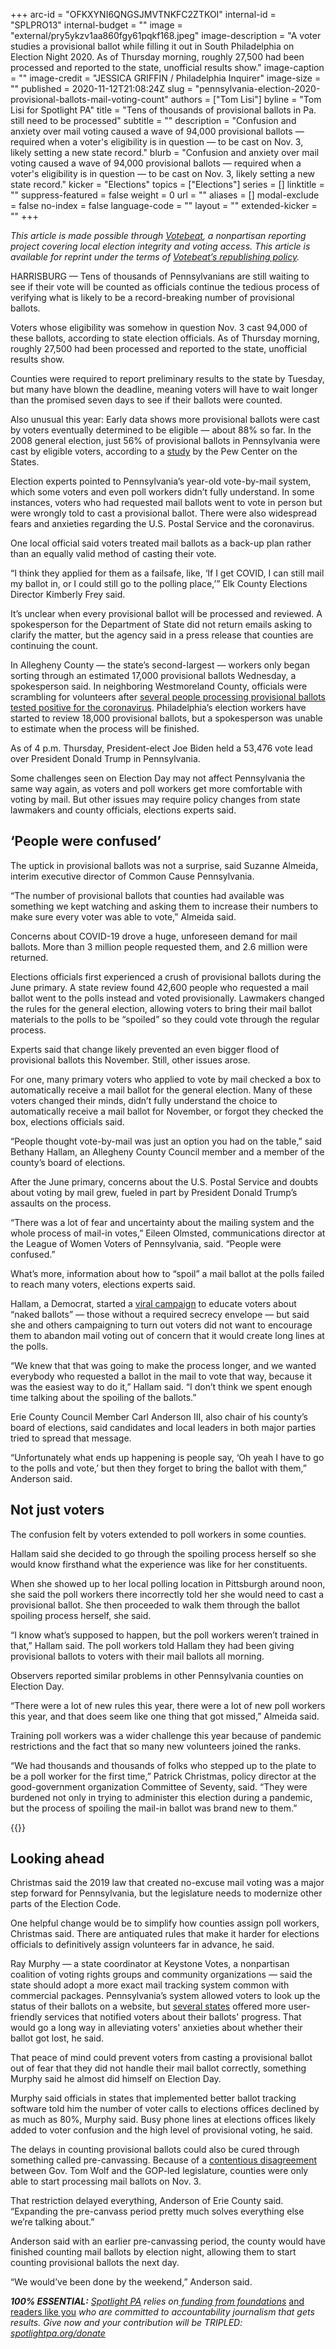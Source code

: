 +++
arc-id = "OFKXYNI6QNGSJMVTNKFC2ZTKOI"
internal-id = "SPLPRO13"
internal-budget = ""
image = "external/pry5ykzv1aa860fgy61pqkf168.jpeg"
image-description = "A voter studies a provisional ballot while filling it out in South Philadelphia on Election Night 2020. As of Thursday morning, roughly 27,500 had been processed and reported to the state, unofficial results show."
image-caption = ""
image-credit = "JESSICA GRIFFIN / Philadelphia Inquirer"
image-size = ""
published = 2020-11-12T21:08:24Z
slug = "pennsylvania-election-2020-provisional-ballots-mail-voting-count"
authors = ["Tom Lisi"]
byline = "Tom Lisi for Spotlight PA"
title = "Tens of thousands of provisional ballots in Pa. still need to be processed"
subtitle = ""
description = "Confusion and anxiety over mail voting caused a wave of 94,000 provisional ballots — required when a voter's eligibility is in question — to be cast on Nov. 3, likely setting a new state record."
blurb = "Confusion and anxiety over mail voting caused a wave of 94,000 provisional ballots — required when a voter's eligibility is in question — to be cast on Nov. 3, likely setting a new state record."
kicker = "Elections"
topics = ["Elections"]
series = []
linktitle = ""
suppress-featured = false
weight = 0
url = ""
aliases = []
modal-exclude = false
no-index = false
language-code = ""
layout = ""
extended-kicker = ""
+++

<i>This article is made possible through </i><a href="http://votebeat.org/"><i>Votebeat</i></a><i>, a nonpartisan reporting project covering local election integrity and voting access. This article is available for reprint under the terms of </i><a href="https://www.votebeat.org/pages/republishing"><i>Votebeat’s republishing policy</i></a><i>.</i>

HARRISBURG — Tens of thousands of Pennsylvanians are still waiting to see if their vote will be counted as officials continue the tedious process of verifying what is likely to be a record-breaking number of provisional ballots.

Voters whose eligibility was somehow in question Nov. 3 cast 94,000 of these ballots, according to state election officials. As of Thursday morning, roughly 27,500 had been processed and reported to the state, unofficial results show.

Counties were required to report preliminary results to the state by Tuesday, but many have blown the deadline, meaning voters will have to wait longer than the promised seven days to see if their ballots were counted.

Also unusual this year: Early data shows more provisional ballots were cast by voters eventually determined to be eligible — about 88% so far. In the 2008 general election, just 56% of provisional ballots in Pennsylvania were cast by eligible voters, according to a <a href="https://www.pewtrusts.org/~/media/legacy/uploadedfiles/pcs_assets/2009/elecprovballotbrief0709pdf.pdf">study</a> by the Pew Center on the States.

Election experts pointed to Pennsylvania’s year-old vote-by-mail system, which some voters and even poll workers didn’t fully understand. In some instances, voters who had requested mail ballots went to vote in person but were wrongly told to cast a provisional ballot. There were also widespread fears and anxieties regarding the U.S. Postal Service and the coronavirus.

<script src="https://www.spotlightpa.org/embed.js" async></script><div data-spl-embed-version="1" data-spl-src="https://www.spotlightpa.org/embeds/newsletter/"></div>

One local official said voters treated mail ballots as a back-up plan rather than an equally valid method of casting their vote.

“I think they applied for them as a failsafe, like, ‘If I get COVID, I can still mail my ballot in, or I could still go to the polling place,’” Elk County Elections Director Kimberly Frey said.

It’s unclear when every provisional ballot will be processed and reviewed. A spokesperson for the Department of State did not return emails asking to clarify the matter, but the agency said in a press release that counties are continuing the count.

In Allegheny County — the state’s second-largest — workers only began sorting through an estimated 17,000 provisional ballots Wednesday, a spokesperson said. In neighboring Westmoreland County, officials were scrambling for volunteers after <a href="https://triblive.com/local/westmoreland/virus-outbreak-slows-ballot-count-in-westmoreland-county/" target=_blank>several people processing provisional ballots tested positive for the coronavirus</a>. Philadelphia’s election workers have started to review 18,000 provisional ballots, but a spokesperson was unable to estimate when the process will be finished.

As of 4 p.m. Thursday, President-elect Joe Biden held a 53,476 vote lead over President Donald Trump in Pennsylvania.

Some challenges seen on Election Day may not affect Pennsylvania the same way again, as voters and poll workers get more comfortable with voting by mail. But other issues may require policy changes from state lawmakers and county officials, elections experts said.

## ‘People were confused’

The uptick in provisional ballots was not a surprise, said Suzanne Almeida, interim executive director of Common Cause Pennsylvania.

“The number of provisional ballots that counties had available was something we kept watching and asking them to increase their numbers to make sure every voter was able to vote,” Almeida said.

Concerns about COVID-19 drove a huge, unforeseen demand for mail ballots. More than 3 million people requested them, and 2.6 million were returned.

Elections officials first experienced a crush of provisional ballots during the June primary. A state review found 42,600 people who requested a mail ballot went to the polls instead and voted provisionally. Lawmakers changed the rules for the general election, allowing voters to bring their mail ballot materials to the polls to be “spoiled” so they could vote through the regular process.

Experts said that change likely prevented an even bigger flood of provisional ballots this November. Still, other issues arose.

For one, many primary voters who applied to vote by mail checked a box to automatically receive a mail ballot for the general election. Many of these voters changed their minds, didn’t fully understand the choice to automatically receive a mail ballot for November, or forgot they checked the box, elections officials said.

“People thought vote-by-mail was just an option you had on the table,” said Bethany Hallam, an Allegheny County Council member and a member of the county’s board of elections.

After the June primary, concerns about the U.S. Postal Service and doubts about voting by mail grew, fueled in part by President Donald Trump’s assaults on the process.

“There was a lot of fear and uncertainty about the mailing system and the whole process of mail-in votes,” Eileen Olmsted, communications director at the League of Women Voters of Pennsylvania, said. “People were confused.”

What’s more, information about how to “spoil” a mail ballot at the polls failed to reach many voters, elections experts said.

<script src="https://www.spotlightpa.org/embed.js" async></script><div data-spl-embed-version="1" data-spl-src="https://www.spotlightpa.org/embeds/donate/?teaser_text=Spotlight%20PA%20provides%20essential%2C%20public-service%20journalism%20thanks%20to%20its%20dedicated%20and%20passionate%20members.%20%3Cb%3EJoin%20today%20and%20we'll%20DOUBLE%20your%20gift.%3C%2Fb%3E&cta_text=YES%2C%20DOUBLE%20MY%20GIFT&eyebrow_text=BECOME%20A%20MEMBER"></div>

Hallam, a Democrat, started a <a href="https://www.theguardian.com/us-news/2020/sep/29/pennsylvania-politicians-naked-ballots-election-secrecy-envelope">viral campaign</a> to educate voters about “naked ballots” — those without a required secrecy envelope — but said she and others campaigning to turn out voters did not want to encourage them to abandon mail voting out of concern that it would create long lines at the polls.

“We knew that that was going to make the process longer, and we wanted everybody who requested a ballot in the mail to vote that way, because it was the easiest way to do it,” Hallam said. “I don’t think we spent enough time talking about the spoiling of the ballots.”

Erie County Council Member Carl Anderson III, also chair of his county’s board of elections, said candidates and local leaders in both major parties tried to spread that message.

“Unfortunately what ends up happening is people say, ‘Oh yeah I have to go to the polls and vote,’ but then they forget to bring the ballot with them,” Anderson said.

## Not just voters

The confusion felt by voters extended to poll workers in some counties.

Hallam said she decided to go through the spoiling process herself so she would know firsthand what the experience was like for her constituents.

When she showed up to her local polling location in Pittsburgh around noon, she said the poll workers there incorrectly told her she would need to cast a provisional ballot. She then proceeded to walk them through the ballot spoiling process herself, she said.

“I know what’s supposed to happen, but the poll workers weren’t trained in that,” Hallam said. The poll workers told Hallam they had been giving provisional ballots to voters with their mail ballots all morning.

Observers reported similar problems in other Pennsylvania counties on Election Day.

“There were a lot of new rules this year, there were a lot of new poll workers this year, and that does seem like one thing that got missed,” Almeida said.

Training poll workers was a wider challenge this year because of pandemic restrictions and the fact that so many new volunteers joined the ranks.

“We had thousands and thousands of folks who stepped up to the plate to be a poll worker for the first time,” Patrick Christmas, policy director at the good-government organization Committee of Seventy, said. “They were burdened not only in trying to administer this election during a pandemic, but the process of spoiling the mail-in ballot was brand new to them.”

{{<picture src="external/jsdds6vgcnsh701gmakhnk7tw4.jpeg" description="Counties couldn&#39;t begin counting mail ballots until Election Day, delaying the processing of provisional ballots." caption="Counties couldn&#39;t begin counting mail ballots until Election Day, delaying the processing of provisional ballots." credit="Matt Smith / For Spotlight PA">}} 

## Looking ahead

Christmas said the 2019 law that created no-excuse mail voting was a major step forward for Pennsylvania, but the legislature needs to modernize other parts of the Election Code.

One helpful change would be to simplify how counties assign poll workers, Christmas said. There are antiquated rules that make it harder for elections officials to definitively assign volunteers far in advance, he said.

Ray Murphy — a state coordinator at Keystone Votes, a nonpartisan coalition of voting rights groups and community organizations — said the state should adopt a more exact mail tracking system common with commercial packages. Pennsylvania’s system allowed voters to look up the status of their ballots on a website, but <a href="https://www.washingtonpost.com/technology/2020/09/18/online-ballot-tracking/">several states</a> offered more user-friendly services that notified voters about their ballots' progress. That would go a long way in alleviating voters' anxieties about whether their ballot got lost, he said.

That peace of mind could prevent voters from casting a provisional ballot out of fear that they did not handle their mail ballot correctly, something Murphy said he almost did himself on Election Day.

Murphy said officials in states that implemented better ballot tracking software told him the number of voter calls to elections offices declined by as much as 80%, Murphy said. Busy phone lines at elections offices likely added to voter confusion and the high level of provisional voting, he said.

The delays in counting provisional ballots could also be cured through something called pre-canvassing. Because of a <a href="https://www.spotlightpa.org/news/2020/11/pennsylvania-election-2020-counting-results-delays-mail-ballots/">contentious disagreement</a> between Gov. Tom Wolf and the GOP-led legislature, counties were only able to start processing mail ballots on Nov. 3.

That restriction delayed everything, Anderson of Erie County said. “Expanding the pre-canvass period pretty much solves everything else we’re talking about.”

Anderson said with an earlier pre-canvassing period, the county would have finished counting mail ballots by election night, allowing them to start counting provisional ballots the next day.

“We would’ve been done by the weekend,” Anderson said.

<i><b>100% ESSENTIAL:</b></i><i> </i><a href="https://www.spotlightpa.org/"><i>Spotlight PA</i></a><i> relies on</i><a href="https://www.spotlightpa.org/support"><i> funding from foundations</i></a><i> </i><a href="https://www.spotlightpa.org/support">and readers like you</a><i> who are committed to accountability journalism that gets results. Give now and your contribution will be TRIPLED: </i><a href="http://spotlightpa.org/donate"><i>spotlightpa.org/donate</i></a>
